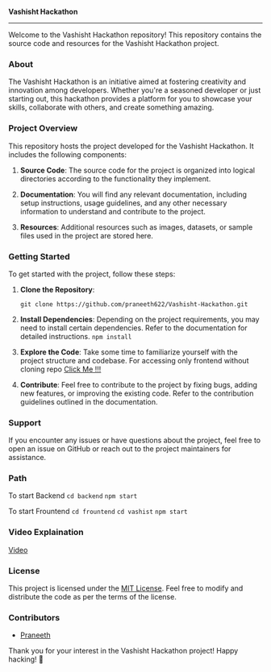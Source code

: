 **Vashisht Hackathon**

---

Welcome to the Vashisht Hackathon repository! This repository contains the source code and resources for the Vashisht Hackathon project.

### About
The Vashisht Hackathon is an initiative aimed at fostering creativity and innovation among developers. Whether you're a seasoned developer or just starting out, this hackathon provides a platform for you to showcase your skills, collaborate with others, and create something amazing.

### Project Overview
This repository hosts the project developed for the Vashisht Hackathon. It includes the following components:

1. **Source Code**: The source code for the project is organized into logical directories according to the functionality they implement.
   
2. **Documentation**: You will find any relevant documentation, including setup instructions, usage guidelines, and any other necessary information to understand and contribute to the project.

3. **Resources**: Additional resources such as images, datasets, or sample files used in the project are stored here.

### Getting Started
To get started with the project, follow these steps:

1. **Clone the Repository**: 
   ```
   git clone https://github.com/praneeth622/Vashisht-Hackathon.git
   ```

2. **Install Dependencies**:
   Depending on the project requirements, you may need to install certain dependencies. Refer to the documentation for detailed instructions.
   `npm install`

4. **Explore the Code**:
   Take some time to familiarize yourself with the project structure and codebase.
   For accessing only frontend without cloning repo [Click Me !!!](https://cycle-management.vercel.app/)
   

6. **Contribute**:
   Feel free to contribute to the project by fixing bugs, adding new features, or improving the existing code. Refer to the contribution guidelines outlined in the documentation.

### Support
If you encounter any issues or have questions about the project, feel free to open an issue on GitHub or reach out to the project maintainers for assistance.

### Path
To start Backend `cd backend`
`npm start`

To start Frountend `cd frountend` `cd vashist`
`npm start`

### Video Explaination 
[Video](https://drive.google.com/file/d/1nms-ASAX58sNPb3Zv-ELWNeBhzY_yEPu/view?usp=drive_link)

### License
This project is licensed under the [MIT License](LICENSE). Feel free to modify and distribute the code as per the terms of the license.

### Contributors
- [Praneeth](https://github.com/praneeth622)

Thank you for your interest in the Vashisht Hackathon project! Happy hacking! 🚀
